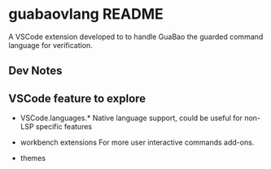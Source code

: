 # guabaovlang README
A VSCode extension developed to to handle GuaBao the guarded command language for verification.


## Dev Notes


## VSCode feature to explore
* VSCode.languages.*
Native language support, could be useful for non-LSP specific features

* workbench extensions
For more user interactive commands add-ons.

* themes